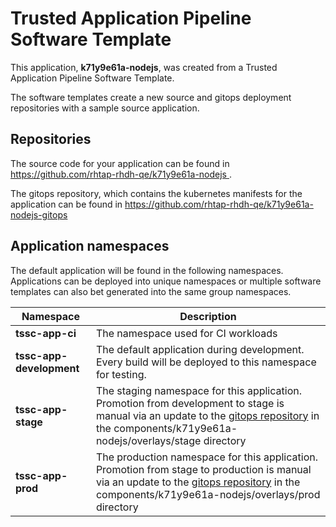 # Trusted Application Pipeline Software Template

This application, **k71y9e61a-nodejs**, was created from a Trusted Application Pipeline Software Template.

The software templates create a new source and gitops deployment repositories with a sample source application. 

## Repositories

The source code for your application can be found in [https://github.com/rhtap-rhdh-qe/k71y9e61a-nodejs ](https://github.com/rhtap-rhdh-qe/k71y9e61a-nodejs ).
 
The gitops repository, which contains the kubernetes manifests for the application can be found in 
[https://github.com/rhtap-rhdh-qe/k71y9e61a-nodejs-gitops ](https://github.com/rhtap-rhdh-qe/k71y9e61a-nodejs-gitops ) 

## Application namespaces 

The default application will be found in the following namespaces. Applications can be deployed into unique namespaces or multiple software templates can also bet generated into the same group namespaces.  

|  Namespace   |  Description   |  
| -------- | -------- |
| **tssc-app-ci** | The namespace used for CI workloads |
| **tssc-app-development** | The default application during development. Every build will be deployed to this namespace for testing. |
| **tssc-app-stage** | The staging namespace for this application. Promotion from development to stage is manual via an update to the [gitops repository](https://github.com/rhtap-rhdh-qe/k71y9e61a-nodejs-gitops ) in the components/k71y9e61a-nodejs/overlays/stage directory |
| **tssc-app-prod** | The production namespace for this application. Promotion from stage to production is manual via an update to the [gitops repository](https://github.com/rhtap-rhdh-qe/k71y9e61a-nodejs-gitops ) in the components/k71y9e61a-nodejs/overlays/prod directory |